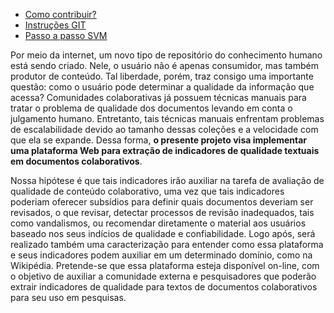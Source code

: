 - [Como contribuir?](CONTRIBUTING.md)
- [Instruções GIT](git_instructions.md)
- [Passo a passo SVM](libsvm.md)

Por meio da internet, um novo tipo de repositório do conhecimento humano está sendo criado. Nele, o usuário não é apenas consumidor, mas também produtor de conteúdo. Tal liberdade, porém, traz consigo uma importante questão: como o usuário pode determinar a qualidade da informação que acessa? Comunidades colaborativas já possuem técnicas manuais para tratar o problema de qualidade dos documentos levando em conta o julgamento humano. Entretanto, tais técnicas manuais enfrentam problemas de escalabilidade devido ao tamanho dessas coleções e a velocidade com que ela se expande. Dessa forma, **o presente projeto visa implementar uma plataforma Web para extração de indicadores de qualidade textuais em documentos colaborativos**.

Nossa hipótese é que tais indicadores irão auxiliar na  tarefa de avaliação de qualidade de conteúdo colaborativo, uma vez que tais indicadores poderiam oferecer subsídios para definir quais documentos deveriam ser revisados, o que revisar, detectar processos de revisão inadequados, tais como vandalismos, ou recomendar diretamente o material aos usuários baseado nos seus indícios de qualidade e confiabilidade. Logo após, será realizado também uma caracterização para entender como essa plataforma e seus indicadores podem auxiliar em um determinado domínio, como na Wikipédia. Pretende-se que essa plataforma esteja disponível on-line, com o objetivo de auxiliar a comunidade externa e pesquisadores que poderão extrair indicadores de qualidade para textos de documentos colaborativos para seu uso em pesquisas.
